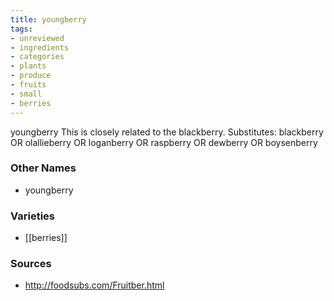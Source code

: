 ```yaml
---
title: youngberry
tags:
- unreviewed
- ingredients
- categories
- plants
- produce
- fruits
- small
- berries
---
```

youngberry This is closely related to the blackberry. Substitutes: blackberry OR olallieberry OR loganberry OR raspberry OR dewberry OR boysenberry

### Other Names

* youngberry

### Varieties

* [[berries]]

### Sources
* http://foodsubs.com/Fruitber.html
